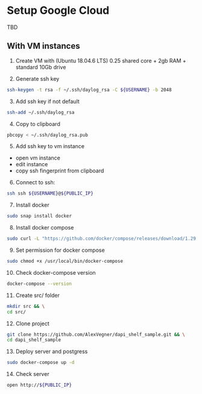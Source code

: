 # Setup Google Cloud
TBD 

## With VM instances

1. Create VM with (Ubuntu 18.04.6 LTS) 0.25 shared core + 2gb RAM + standard 10Gb drive

2. Generate ssh key 
```sh 
ssh-keygen -t rsa -f ~/.ssh/daylog_rsa -C ${USERNAME} -b 2048
```

3. Add ssh key if not default 
```sh
ssh-add ~/.ssh/daylog_rsa
```

4. Copy to clipboard
```sh
pbcopy < ~/.ssh/daylog_rsa.pub
```

5. Add ssh key to vm instance 
  - open vm instance
  - edit instance
  - copy ssh fingerprint from clipboard

6. Connect to ssh: 
```sh
ssh ssh ${USERNAME}@${PUBLIC_IP} 
```

7. Install docker
```sh
sudo snap install docker
```

8. Install docker compose
```sh
sudo curl -L "https://github.com/docker/compose/releases/download/1.29.2/docker-compose-$(uname -s)-$(uname -m)" -o /usr/local/bin/docker-compose
```

9. Set permission for docker compose
```sh
sudo chmod +x /usr/local/bin/docker-compose
```

10. Check docker-compose version
```sh
docker-compose --version
```

11. Create src/ folder 
```sh
mkdir src && \
cd src/
```

12. Clone project 
```sh
git clone https://github.com/AlexVegner/dapi_shelf_sample.git && \
cd dapi_shelf_sample
```

13. Deploy server and postgress
```sh
sudo docker-compose up -d
```

14. Check server 
```sh 
open http://${PUBLIC_IP}
```